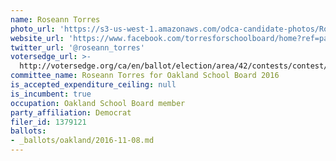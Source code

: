 ```yaml
---
name: Roseann Torres
photo_url: 'https://s3-us-west-1.amazonaws.com/odca-candidate-photos/Roseann-Torres.png'
website_url: 'https://www.facebook.com/torresforschoolboard/home?ref=page_internal'
twitter_url: '@roseann_torres'
votersedge_url: >-
  http://votersedge.org/ca/en/ballot/election/area/42/contests/contest/13218/candidate/130701?&county=Alameda%20County&election_authority_id=1
committee_name: Roseann Torres for Oakland School Board 2016
is_accepted_expenditure_ceiling: null
is_incumbent: true
occupation: Oakland School Board member
party_affiliation: Democrat
filer_id: 1379121
ballots:
- _ballots/oakland/2016-11-08.md
---
```

